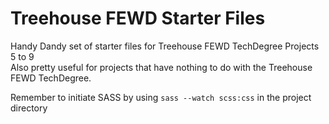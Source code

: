 # Treehouse FEWD Starter Files
Handy Dandy set of starter files for Treehouse FEWD TechDegree Projects 5 to 9   
Also pretty useful for projects that have nothing to do with the Treehouse FEWD TechDegree.  

Remember to initiate SASS by using `sass --watch scss:css` in the project directory
